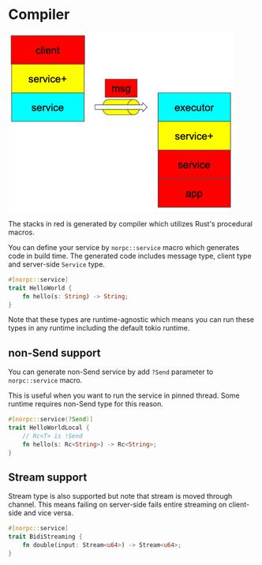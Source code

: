 # Compiler

![](norpc-stack.png)

The stacks in red is generated by compiler which utilizes Rust's procedural macros.

You can define your service by `norpc::service` macro which generates
code in build time.
The generated code includes message type, client type
and server-side `Service` type.

```rust
#[norpc::service]
trait HelloWorld {
    fn hello(s: String) -> String;
}
```

Note that these types are runtime-agnostic which means you can run these types
in any runtime including the default tokio runtime.

## non-Send support

You can generate non-Send service by add `?Send` parameter to `norpc::service` macro.

This is useful when you want to run the service in pinned thread.
Some runtime requires non-Send type for this reason.

```rust
#[norpc::service(?Send)]
trait HelloWorldLocal {
    // Rc<T> is !Send
    fn hello(s: Rc<String>) -> Rc<String>;
}
```

## Stream support

Stream type is also supported but note that stream is moved through channel.
This means failing on server-side fails entire streaming on client-side and vice versa.

```rust
#[norpc::service]
trait BidiStreaming {
    fn double(input: Stream<u64>) -> Stream<u64>;
}
```